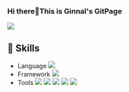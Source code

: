 ### Hi there👋This is Ginnal's GitPage
<a href="pomoq324@gmail.com" target="_blank"><img src="https://img.shields.io/badge/pomoq324@gmail.com-EA4335?flat-square&logo=Gmail&logoColor=white"/></a>
## 📖 Skills
- Language <img src="https://img.shields.io/badge/Java-007396?for-the-badge&logo=Java&logoColor=white"/></a>
- Framework <img src="https://img.shields.io/badge/Spring-6DB33F?for-the-badge&logo=Spring&logoColor=white"/></a>
- Tools <img src="https://img.shields.io/badge/IntelliJ IDEA-FFFFFF?for-the-badge&logo=IntelliJ IDEA&logoColor=black"/></a>
<img src="https://img.shields.io/badge/amazonaws-232F3E?for-the-badge&logo=Amazon AWS&logoColor=white"/></a>
<img src="https://img.shields.io/badge/postman-FF6C37?for-the-badge&logo=postman&logoColor=white"/></a>
<img src="https://img.shields.io/badge/Git-F05032?for-the-badge&logo=git&logoColor=white"/></a>
<img src="https://img.shields.io/badge/MySQL-4479A1?for-the-badge&logo=mysql&logoColor=white"/></a>




<!--
**0324skdus/0324skdus** is a ✨ _special_ ✨ repository because its `README.md` (this file) appears on your GitHub profile.

Here are some ideas to get you started:

- 🔭 I’m currently working on ...
- 🌱 I’m currently learning ...
- 👯 I’m looking to collaborate on ...
- 🤔 I’m looking for help with ...
- 💬 Ask me about ...
- 📫 How to reach me: ...
- 😄 Pronouns: ...
- ⚡ Fun fact: ...
-->
